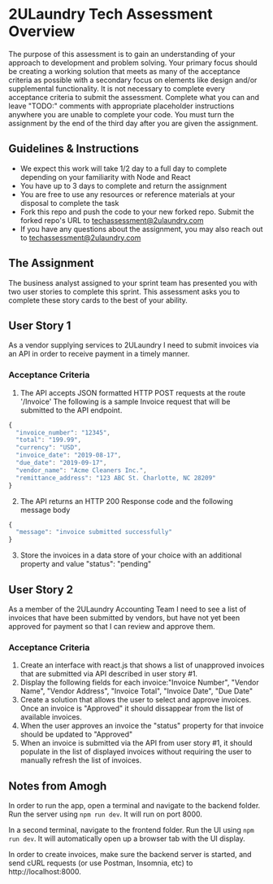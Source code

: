 # 2ULaundry Tech Assessment Overview

The purpose of this assessment is to gain an understanding of your approach to development and problem solving. Your primary focus should be creating a working solution that meets as many of the acceptance criteria as possible with a secondary focus on elements like design and/or supplemental functionality. It is not necessary to complete every acceptance criteria to submit the assessment. Complete what you can and leave "TODO:" comments with appropriate placeholder instructions anywhere you are unable to complete your code. You must turn the assignment by the end of the third day after you are given the assignment.

## Guidelines & Instructions

- We expect this work will take 1/2 day to a full day to complete depending on your familiarity with Node and React
- You have up to 3 days to complete and return the assignment
- You are free to use any resources or reference materials at your disposal to complete the task
- Fork this repo and push the code to your new forked repo. Submit the forked repo's URL to techassessment@2ulaundry.com
- If you have any questions about the assignment, you may also reach out to techassessment@2ulaundry.com

## The Assignment

The business analyst assigned to your sprint team has presented you with two user stories to complete this sprint. This assessment asks you to complete these story cards to the best of your ability.

## User Story 1

As a vendor supplying services to 2ULaundry I need to submit invoices via an API in order to receive payment in a timely manner.

### Acceptance Criteria

1. The API accepts JSON formatted HTTP POST requests at the route '/Invoice'
   The following is a sample Invoice request that will be submitted to the API endpoint.

```javascript
{
  "invoice_number": "12345",
  "total": "199.99",
  "currency": "USD",
  "invoice_date": "2019-08-17",
  "due_date": "2019-09-17",
  "vendor_name": "Acme Cleaners Inc.",
  "remittance_address": "123 ABC St. Charlotte, NC 28209"
}
```

2. The API returns an HTTP 200 Response code and the following message body

```javascript
{
  "message": "invoice submitted successfully"
}
```

3. Store the invoices in a data store of your choice with an additional property and value "status": "pending"

## User Story 2

As a member of the 2ULaundry Accounting Team I need to see a list of invoices that have been submitted by vendors, but have not yet been approved for payment so that I can review and approve them.

### Acceptance Criteria

1. Create an interface with react.js that shows a list of unapproved invoices that are submitted via API described in user story #1.
2. Display the following fields for each invoice:"Invoice Number", "Vendor Name", "Vendor Address", "Invoice Total", "Invoice Date", "Due Date"
3. Create a solution that allows the user to select and approve invoices. Once an invoice is "Approved" it should dissappear from the list of available invoices.
4. When the user approves an invoice the "status" property for that invoice should be updated to "Approved"
5. When an invoice is submitted via the API from user story #1, it should populate in the list of displayed invoices without requiring the user to manually refresh the list of invoices.

## Notes from Amogh

In order to run the app, open a terminal and navigate to the backend folder. Run the server using `npm run dev`. It will run on port 8000.

In a second terminal, navigate to the frontend folder. Run the UI using `npm run dev`. It will automatically open up a browser tab with the UI display.

In order to create invoices, make sure the backend server is started, and send cURL requests (or use Postman, Insomnia, etc) to http://localhost:8000.
